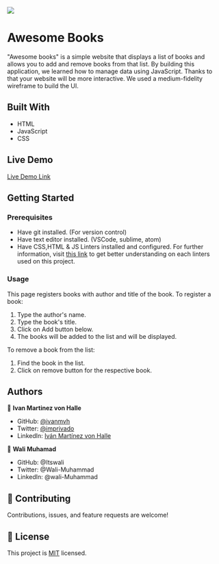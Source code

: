 ![](https://img.shields.io/badge/Microverse-blueviolet)

# Awesome Books

"Awesome books" is a simple website that displays a list of books and allows you to add and remove books from that list. By building this application, we learned how to manage data using JavaScript. Thanks to that your website will be more interactive. We used a medium-fidelity wireframe to build the UI.

## Built With

- HTML
- JavaScript
- CSS

## Live Demo

[Live Demo Link](https://ivanmvh.github.io/Awesome-Books-ES6-imvh/)


## Getting Started

### Prerequisites
* Have git installed. (For version control)
* Have text editor installed. (VSCode, sublime, atom)
* Have CSS,HTML & JS Linters installed and configured. For further information, visit [this link](https://github.com/microverseinc/linters-config/blob/master/README.md) to get better understanding on each linters used on this project.

### Usage
This page registers books with author and title of the book. To register a book:
1. Type the author's name.
2. Type the book's title.
3. Click on Add button below.
4. The books will be added to the list and will be displayed.

To remove a book from the list:
1. Find the book in the list.
2. Click on remove button for the respective book.

## Authors

👤 **Ivan Martinez von Halle**

- GitHub: [@ivanmvh](https://github.com/ivanmvh)
- Twitter: [@imprivado](https://twitter.com/imprivado)
- LinkedIn: [Iván Martínez von Halle](https://www.linkedin.com/in/ivan-martinez-von-halle/)

👤 **Wali Muhamad**

- GitHub: @Itswali
- Twitter: @Wali-Muhammad
- LinkedIn: @wali-Muhammad

## 🤝 Contributing

Contributions, issues, and feature requests are welcome!

## 📝 License

This project is [MIT](./LICENSE) licensed.
